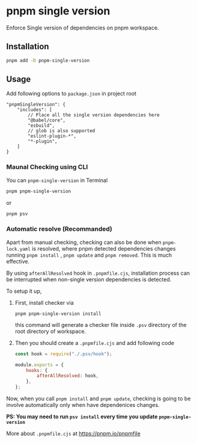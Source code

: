 # pnpm single version

Enforce Single version of dependencies on pnpm workspace.

## Installation

```bash
pnpm add -D pnpm-single-version
```

## Usage

Add following options to `package.json` in project root

```json5
"pnpmSingleVersion": {
    "includes": [
        // Place all the single version dependencies here
        "@babel/core",
        "esbuild",
        // glob is also supported
        "eslint-plugin-*",
        "*-plugin",
    ]
}
```

### Maunal Checking using CLI

You can `pnpm-single-version` in Terminal

```bash
pnpm pnpm-single-version
```

or

```bash
pnpm psv
```

### Automatic resolve (Recommanded)

Apart from manual checking, checking can also be done when `pnpm-lock.yaml` is resolved, where pnpm detected dependencies changes running `pnpm install` , `pnpm update` and `pnpm removed`. This is much effective.

By using `afterAllResolved` hook in `.pnpmfile.cjs`, installation process can be interrupted when non-single version dependencies is detected.

To setup it up,

1. First, install checker via

    ```shell
    pnpm pnpm-single-version install
    ```

    this command will generate a checker file inside `.psv` directory of the root directory of workspace.

2. Then you should create a `.pnpmfile.cjs` and add following code

    ```js
    const hook = require("./.psv/hook");

    module.exports = {
        hooks: {
            afterAllResolved: hook,
        },
    };
    ```

Now, when you call `pnpm install` and `pnpm update`, checking is going to be involve automatically only when have dependenices changes.

**PS: You may need to run `psv install` every time you update `pnpm-single-version`**

More about `.pnpmfile.cjs` at https://pnpm.io/pnpmfile
